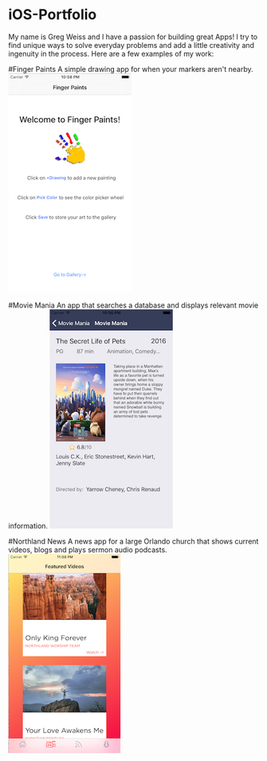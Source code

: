 # iOS-Portfolio

My name is Greg Weiss and I have a passion for building great Apps! I try to find unique ways to solve everyday problems and add a little creativity and ingenuity in the process. Here are a few examples of my work:

#Finger Paints
A simple drawing app for when your markers aren't nearby.
![FingerPaints](https://github.com/wiseguy16/iOS-Portfolio/blob/master/FingerPaints.png)  

#Movie Mania
An app that searches a database and displays relevant movie information.
![MovieMania](https://github.com/wiseguy16/iOS-Portfolio/blob/master/MovieMania.png)  

#Northland News
A news app for a large Orlando church that shows current videos, blogs and plays sermon audio podcasts.
![NACDNews](https://github.com/wiseguy16/iOS-Portfolio/blob/master/NACDNews.png)









